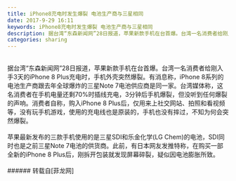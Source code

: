 ```yaml
---
title: iPhone8充电时发生爆裂 电池生产商与三星相同
date: 2017-9-29 16:11
keywords: iPhone8充电时发生爆裂 电池生产商与三星相同
description: 据台湾“东森新闻网”28日报道，苹果新款手机在台首爆。台湾一名消费者给刚入手3天的iPhone 8 Plus充电时，手机外壳突然爆裂。有消息称，iPhone 8系列的电池生产商跟去年全球爆炸的三星Note 7电池供应商是同一家。台湾媒体称，这名消费者在手机电量还剩70%时插线充电，3分钟后手机爆裂，但没听到任何爆裂的声响。消费者自称，购入iPhone 8 Plus后，仅用来上社交网站、拍照和看视频等，没有玩手机游戏，使用的充电线也是原装的，手机也没有摔过，不知为何会突然爆裂。苹果最新发布的三款手机使用的是三星SDI和乐金化学(LG Chem)的电池，SDI同时也是之前三星Note 7电池的供货商。此前，有日本网友发推特称，在购买一部全新的iPhone 8 Plus后，刚拆开包装就发现屏幕碎裂，疑似因电池膨胀所致。
categories: sharing
---
```

<td class="t_f" id="postmessage_906694">

<br/>
据台湾“东森新闻网”28日报道，苹果新款手机在台首爆。台湾一名消费者给刚入手3天的iPhone 8 Plus充电时，手机外壳突然爆裂。有消息称，iPhone 8系列的电池生产商跟去年全球爆炸的三星Note 7电池供应商是同一家。台湾媒体称，这名消费者在手机电量还剩70%时插线充电，3分钟后手机爆裂，但没听到任何爆裂的声响。消费者自称，购入iPhone 8 Plus后，仅用来上社交网站、拍照和看视频等，没有玩手机游戏，使用的充电线也是原装的，手机也没有摔过，不知为何会突然爆裂。<br/>
<br/>
苹果最新发布的三款手机使用的是三星SDI和乐金化学(LG Chem)的电池，SDI同时也是之前三星Note 7电池的供货商。此前，有日本网友发推特称，在购买一部全新的iPhone 8 Plus后，刚拆开包装就发现屏幕碎裂，疑似因电池膨胀所致。<br/>
<br/>
</td>
###### 转载自[菲龙网]